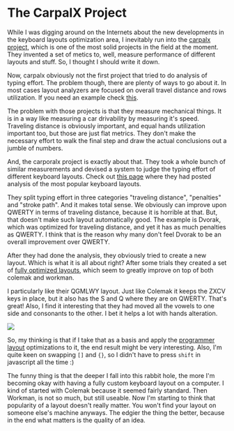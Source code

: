 # The CarpalX Project

While I was digging around on the Internets about the new developments in the
keyboard layouts optimization area, I inevitably run into the
[carpalx project](http://mkweb.bcgsc.ca/carpalx/?home), which is one of the
most solid projects in the field at the moment. They invented a set of metics to,
well, measure performance of different layouts and stuff. So, I thought I should
write it down.

Now, carpalx obviously not the first project that tried to do analysis of
typing effort. The problem though, there are plenty of ways to go about it. In
most cases layout analyzers are focused on overall travel distance and rows
utilization. If you need an example check [this](http://patorjk.com/keyboard-layout-analyzer).

The problem with those projects is that they measure mechanical things. It is
in a way like measuring a car drivability by measuring it's speed. Traveling
distance is obviously important, and equal hands utilization important too,
but those are just flat metrics. They don't make the necessary effort to walk
the final step and draw the actual conclusions out a jumble of numbers.

And, the carporalx project is exactly about that. They took a whole bunch of
similar measurements and devised a system to judge the typing effort of different
keyboard layouts. Check out [this page](http://mkweb.bcgsc.ca/carpalx/?popular_alternatives)
where they had posted analysis of the most popular keyboard layouts.

They split typing effort in three categories "traveling distance", "penalties"
and "stroke path". And it makes total sense. We obviously can improve upon QWERTY
in terms of traveling distance, because it is horrible at that. But, that doesn't
make such layout automatically good. The example is Dvorak, which was optimized
for traveling distance, and yet it has as much penalties as QWERTY. I think
that is the reason why many don't feel Dvorak to be an overall improvement over
QWERTY.

After they had done the analysis, they obviously tried to create a new layout.
Which is what it is all about right? After some trials they created a set of
[fully optimized layouts](http://mkweb.bcgsc.ca/carpalx/?full_optimization),
which seem to greatly improve on top of both colemak and workman.

I particularly like their QGMLWY layout. Just like Colemak it keeps the ZXCV
keys in place, but it also has the S and Q where they are on QWERTY. That's great!
Also, I find it interesting that they had moved all the vowels to one side and
consonants to the other. I bet it helps a lot with hands alteration.

![](http://mkweb.bcgsc.ca/carpalx/images/qgmlwy.png)

So, my thinking is that if I take that as a basis and apply the
[programmer layout](/2015-12-28-programmers-layout) optimizations to it, the
end result might be very interesting. Also, I'm quite keen on swapping `[]`
and `{}`, so I didn't have to press `shift` in javascript all the time :)

The funny thing is that the deeper I fall into this rabbit hole, the more I'm
becoming okay with having a fully custom keyboard layout on a computer. I kind
of started with Colemak because it seemed fairly standard. Then Workman, is not
so much, but still useable. Now I'm starting to think that popularity of a layout
doesn't really matter. You won't find your layout on someone else's machine
anyways. The edgier the thing the better, because in the end what matters is
the quality of an idea.

